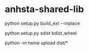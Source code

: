 # anhsta-shared-lib
 
python setup.py build_ext --inplace

python setup.py sdist bdist_wheel

python -m twine upload dist/*
